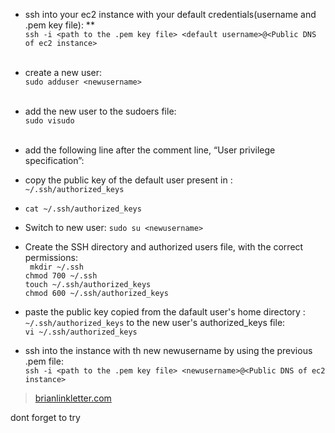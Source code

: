 *  ssh into your ec2 instance with your default credentials(username and .pem key file): ** <br />
` ssh -i <path to the .pem key file> <default username>@<Public DNS of ec2 instance> `  <br /> <br />
* create a new user: <br />
` sudo adduser <newusername> ` <br /> <br />
* add the new user to the sudoers file:  <br />
` sudo visudo ` <br /> <br />
* add the following line after the comment line, “User privilege specification”:





* copy the public key of the default user present in : ` ~/.ssh/authorized_keys `
*  ` cat ~/.ssh/authorized_keys `



* Switch to new user:
` sudo su <newusername> `



* Create the SSH directory and authorized users file, with the correct permissions: <br />
` mkdir ~/.ssh` <br />
`chmod 700 ~/.ssh` <br />
`touch ~/.ssh/authorized_keys` <br />
`chmod 600 ~/.ssh/authorized_keys`

* paste the public key copied from the dafault user's home directory : `~/.ssh/authorized_keys` to the new user's authorized_keys file: <br />
` vi ~/.ssh/authorized_keys `


* ssh into the instance with th new newusername by using the previous .pem file: <br />
` ssh -i <path to the .pem key file> <newusername>@<Public DNS of ec2 instance> `




> [brianlinkletter.com](http://www.brianlinkletter.com/how-to-set-up-a-new-userid-on-your-amazon-aws-server-instance/)

dont forget to try
